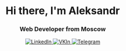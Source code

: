 <div id="header" align="center">
    <h1>Hi there, I'm  Aleksandr </h1>
    <h3>Web Developer from Moscow</h3>
</div>

<div id="socials" align="center">
    <a href="linkedin-url">
    <img src="https://img.shields.io/badge/LinkedIn-blue?style=for-the-badge&logo=linkedin&logoColor=white" alt="LinkedIn"/>
  </a>
  <a href="vk-url">
    <img src="https://img.shields.io/badge/LinkedIn-blue?style=for-the-badge&logo=linkedin&logoColor=white" alt="VKIn"/>
  </a>
  <a href="telegram-url">
    <img src="https://img.shields.io/badge/Telegram-blue?style=for-the-badge&logo=telegram&logoColor=white" alt="Telegram"/>
  </a>
</div>
